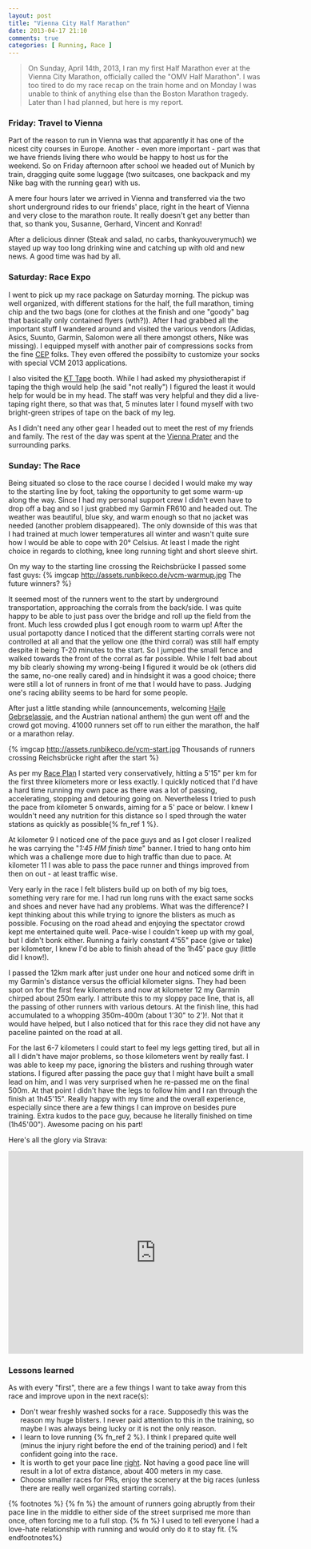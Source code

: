 ```yaml
---
layout: post
title: "Vienna City Half Marathon"
date: 2013-04-17 21:10
comments: true
categories: [ Running, Race ]
---
```

> On Sunday, April 14th, 2013, I ran my first Half Marathon ever at the Vienna
> City Marathon, officially called the "OMV Half Marathon". I was too tired to do my
> race recap on the train home and on Monday I was unable to think of anything else
> than the Boston Marathon tragedy. Later than I had planned, but here is my report.

### Friday: Travel to Vienna ###
Part of the reason to run in Vienna was that apparently it has one of the nicest city
courses in Europe. Another - even more important - part was that we have friends living
there who would be happy to host us for the weekend. So on Friday afternoon
after school we headed out of Munich by train, dragging quite some luggage (two
suitcases, one backpack and my Nike bag with the running gear) with us.

A mere four hours later we arrived in Vienna and transferred via the two short underground rides
to our friends' place, right in the heart of Vienna and very close to the marathon route.
It really doesn't get any better than that, so thank you, Susanne, Gerhard, Vincent and Konrad!

After a delicious dinner (Steak and salad, no carbs, thankyouverymuch) we stayed up way too long
drinking wine and catching up with old and new news. A good time was had by all.

<!-- more -->

### Saturday: Race Expo ###
I went to pick up my race package on Saturday morning. The pickup was well organized, with different stations
for the half, the full marathon, timing chip and the two bags (one for clothes
at the finish and one "goody" bag that basically only contained flyers
(wth?)). After I had grabbed all the important stuff I wandered around
and visited the various vendors (Adidas, Asics, Suunto, Garmin, Salomon were all there amongst others,
Nike was missing). I equipped myself with another pair
of compressions socks from the fine [CEP](http://www.cepcompression.com) folks. They even offered the possibilty to
customize your socks with special VCM 2013 applications.

I also visited the [KT Tape](http://www.kttape.com/) booth. While I had asked my physiotherapist if taping the thigh
would help (he said "not really") I figured the least it would help for would be in my head. The staff was very helpful
and they did a live-taping right there, so that was that, 5 minutes later I found myself with two bright-green stripes of
tape on the back of my leg.

As I didn't need any other gear I headed out to meet the rest of my friends and family. The rest of the day was spent at the
[Vienna Prater](http://www.praterservice.at/en) and the surrounding parks.

### Sunday: The Race ###
Being situated so close to the race course I decided I would make my way to the starting line by foot,
taking the opportunity to get some warm-up along the way. Since I had my personal support crew I didn't even
have to drop off a bag and so I just grabbed my Garmin FR610 and headed out. The weather was beautiful, blue
sky, and warm enough so that no jacket was needed (another problem disappeared).
The only downside of this was that I had trained at much lower temperatures all winter and wasn't quite sure
how I would be able to cope with 20&deg; Celsius. At least I made the right choice in regards to clothing,
knee long running tight and short sleeve shirt.

On my way to the starting line crossing the Reichsbr&uuml;cke I passed some fast guys:
{% imgcap http://assets.runbikeco.de/vcm-warmup.jpg The future winners? %}

It seemed most of the runners went to the start by underground transportation, approaching the corrals from the
back/side. I was quite happy to be able to just pass over the bridge and roll up the field from the front. Much less
crowded plus I got enough room to warm up! After the usual portapotty dance I noticed that the different starting
corrals were not controlled at all and that the yellow one (the third corral) was still half empty despite it being
T-20 minutes to the start. So I jumped the small fence and walked towards the front of the corral as far possible.
While I felt bad about my bib clearly showing my wrong-being I figured it would
be ok (others did the same, no-one really cared) and in hindsight it was a good
choice; there were still a lot of runners in front of me that I would have to pass. Judging one's racing ability seems
to be hard for some people.

After just a little standing while (announcements, welcoming [Haile Gebrselassie](http://en.wikipedia.org/wiki/Haile_Gebrselassie),
and the Austrian national anthem) the gun went off and the crowd got moving. 41000 runners set off to run
either the marathon, the half or a marathon relay.

{% imgcap http://assets.runbikeco.de/vcm-start.jpg Thousands of runners crossing Reichsbr&uuml;cke right after the start %}

As per my [Race Plan](/blog/2013/04/11/strategy-for-a-half-marathon/) I started very conservatively,
hitting a 5'15" per km for the first three kilometers more or less exactly. I quickly noticed that I'd have
a hard time running my own pace as there was a lot of passing, accelerating, stopping and detouring going on.
Nevertheless I tried to push the pace from kilometer 5 onwards, aiming for a 5' pace or below. I knew I wouldn't
need any nutrition for this distance so I sped through the water stations as quickly as possible{% fn_ref 1 %}.

At kilometer 9 I noticed one of the pace guys and as I got closer I realized he was carrying the "_1:45 HM finish time_"
banner. I tried to hang onto him which was a challenge more due to high traffic than due to pace. At kilometer 11 I
was able to pass the pace runner and things improved from then on out - at least traffic wise.

Very early in the race I felt blisters build up on both of my big toes, something very rare for me. I had run long runs
with the exact same socks and shoes and never have had any problems. What was the difference? I kept thinking about
this while trying to ignore the blisters as much as possible. Focusing on the road ahead and enjoying the spectator
crowd kept me entertained quite well. Pace-wise I couldn't keep up with my goal, but I didn't bonk either. Running
a fairly constant 4'55" pace (give or take) per kilometer, I knew I'd be able to finish ahead of the 1h45' pace guy (little
did I know!).

I passed the 12km mark after just under one hour and noticed some drift in my Garmin's distance versus the official kilometer
signs. They had been spot on for the first few kilometers and now at kilometer 12 my Garmin chirped about 250m early. I attribute
this to my sloppy pace line, that is, all the passing of other runners with various detours. At the finish line, this had
accumulated to a whopping 350m-400m (about 1'30" to 2')!. Not that it would have helped, but I also noticed that for this race
they did not have any paceline painted on the road at all.

For the last 6-7 kilometers I could start to feel my legs getting tired, but all in all I didn't have major problems, so
those kilometers went by really fast. I was able to keep my pace, ignoring the blisters and rushing through water stations.
I figured after passing the pace guy that I might have built a small lead on him, and I was very surprised when he re-passed
me on the final 500m. At that point I didn't have the legs to follow him and I ran through the finish at 1h45'15". Really
happy with my time and the overall experience, especially since there are a few things I can improve on besides pure training.
Extra kudos to the pace guy, because he literally finished on time (1h45'00"). Awesome pacing on his part!

Here's all the glory via Strava:
<iframe height='405' width='590' frameborder='0' allowtransparency='true' scrolling='no' src='http://app.strava.com/activities/48767818/embed/465c0832369db771a1b4ced8a9639304223ad3ed'></iframe>

### Lessons learned ###
As with every "first", there are a few things I want to take away from this race and improve upon in the next race(s):

  * Don't wear freshly washed socks for a race. Supposedly this was the reason my huge blisters. I never paid attention
  to this in the training, so maybe I was always being lucky or it is not the only reason.
  * I learn to love running {% fn_ref 2 %}. I think I prepared quite well (minus the injury right before the end of the training
  period) and I felt confident going into the race.
  * It is worth to get your pace line
  [right](http://www.dcrainmaker.com/2011/09/how-to-effectively-pace-and-route-your.html).
  Not having a good pace line will result in a lot of extra distance, about 400 meters in my case.
  * Choose smaller races for PRs, enjoy the scenery at the big races (unless there are really well organized starting corrals).


{% footnotes %}
  {% fn %} the amount of runners going abruptly from their pace line in the middle to either
  side of the street surprised me more than once, often forcing me to a full stop.
  {% fn %} I used to tell everyone I had a love-hate relationship with running and would only do it
  to stay fit.
{% endfootnotes%}
